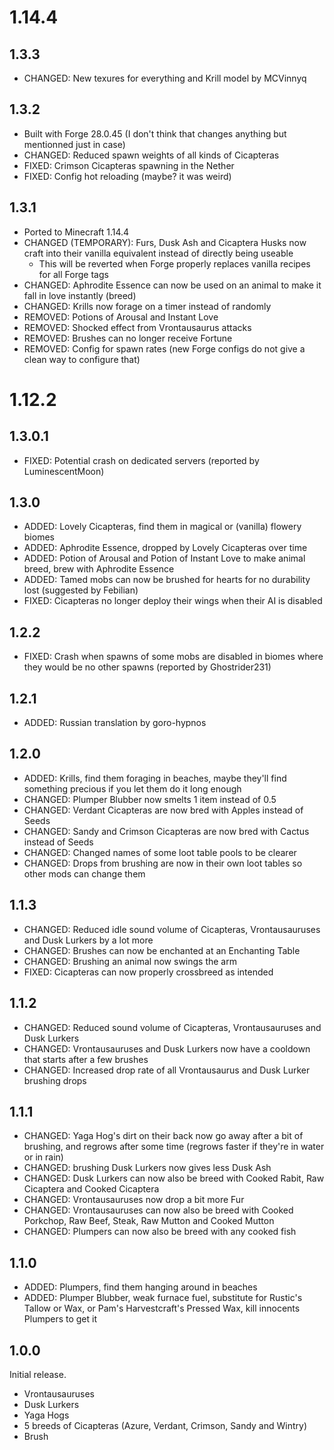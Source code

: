 # 1.14.4

## 1.3.3

* CHANGED: New texures for everything and Krill model by MCVinnyq

## 1.3.2

* Built with Forge 28.0.45 (I don't think that changes anything but mentionned just in case)
* CHANGED: Reduced spawn weights of all kinds of Cicapteras
* FIXED: Crimson Cicapteras spawning in the Nether
* FIXED: Config hot reloading (maybe? it was weird)

## 1.3.1

* Ported to Minecraft 1.14.4
* CHANGED (TEMPORARY): Furs, Dusk Ash and Cicaptera Husks now craft into their vanilla equivalent instead of directly being useable
  * This will be reverted when Forge properly replaces vanilla recipes for all Forge tags
* CHANGED: Aphrodite Essence can now be used on an animal to make it fall in love instantly (breed)
* CHANGED: Krills now forage on a timer instead of randomly
* REMOVED: Potions of Arousal and Instant Love
* REMOVED: Shocked effect from Vrontausaurus attacks
* REMOVED: Brushes can no longer receive Fortune
* REMOVED: Config for spawn rates (new Forge configs do not give a clean way to configure that)

# 1.12.2

## 1.3.0.1

* FIXED: Potential crash on dedicated servers (reported by LuminescentMoon)

## 1.3.0

* ADDED: Lovely Cicapteras, find them in magical or (vanilla) flowery biomes
* ADDED: Aphrodite Essence, dropped by Lovely Cicapteras over time
* ADDED: Potion of Arousal and Potion of Instant Love to make animal breed, brew with Aphrodite Essence
* ADDED: Tamed mobs can now be brushed for hearts for no durability lost (suggested by Febilian)
* FIXED: Cicapteras no longer deploy their wings when their AI is disabled

## 1.2.2

* FIXED: Crash when spawns of some mobs are disabled in biomes where they would be no other spawns (reported by Ghostrider231)

## 1.2.1

* ADDED: Russian translation by goro-hypnos

## 1.2.0

* ADDED: Krills, find them foraging in beaches, maybe they'll find something precious if you let them do it long enough
* CHANGED: Plumper Blubber now smelts 1 item instead of 0.5
* CHANGED: Verdant Cicapteras are now bred with Apples instead of Seeds
* CHANGED: Sandy and Crimson Cicapteras are now bred with Cactus instead of Seeds
* CHANGED: Changed names of some loot table pools to be clearer
* CHANGED: Drops from brushing are now in their own loot tables so other mods can change them

## 1.1.3

* CHANGED: Reduced idle sound volume of Cicapteras, Vrontausauruses and Dusk Lurkers by a lot more
* CHANGED: Brushes can now be enchanted at an Enchanting Table
* CHANGED: Brushing an animal now swings the arm
* FIXED: Cicapteras can now properly crossbreed as intended

## 1.1.2

* CHANGED: Reduced sound volume of Cicapteras, Vrontausauruses and Dusk Lurkers
* CHANGED: Vrontausauruses and Dusk Lurkers now have a cooldown that starts after a few brushes
* CHANGED: Increased drop rate of all Vrontausaurus and Dusk Lurker brushing drops

## 1.1.1

* CHANGED: Yaga Hog's dirt on their back now go away after a bit of brushing, and regrows after some time (regrows faster if they're in water or in rain)
* CHANGED: brushing Dusk Lurkers now gives less Dusk Ash
* CHANGED: Dusk Lurkers can now also be breed with Cooked Rabit, Raw Cicaptera and Cooked Cicaptera
* CHANGED: Vrontausauruses now drop a bit more Fur
* CHANGED: Vrontausauruses can now also be breed with Cooked Porkchop, Raw Beef, Steak, Raw Mutton and Cooked Mutton
* CHANGED: Plumpers can now also be breed with any cooked fish

## 1.1.0

* ADDED: Plumpers, find them hanging around in beaches
* ADDED: Plumper Blubber, weak furnace fuel, substitute for Rustic's Tallow or Wax, or Pam's Harvestcraft's Pressed Wax, kill innocents Plumpers to get it

## 1.0.0

Initial release.

* Vrontausauruses
* Dusk Lurkers
* Yaga Hogs
* 5 breeds of Cicapteras (Azure, Verdant, Crimson, Sandy and Wintry)
* Brush
